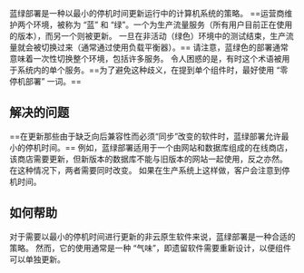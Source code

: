 蓝绿部署是一种以最小的停机时间更新运行中的计算机系统的策略。 ==运营商维护两个环境，被称为 “蓝” 和 “绿”。一个为生产流量服务（所有用户目前正在使用的版本），而另一个则被更新。 一旦在非活动（绿色）环境中的测试结束，生产流量就会被切换过来（通常通过使用负载平衡器）。== 请注意，蓝绿色的部署通常意味着一次性切换整个环境，包括许多服务。 令人困惑的是，有时这个术语被用于系统内的单个服务。==为了避免这种歧义，在提到单个组件时，最好使用 “零停机部署” 一词。==

## 解决的问题

==在更新那些由于缺乏向后兼容性而必须“同步”改变的软件时，蓝绿部署允许最小的停机时间。== 例如，蓝绿部署适用于一个由网站和数据库组成的在线商店，该商店需要更新，但新版本的数据库不能与旧版本的网站一起使用，反之亦然。 在这种情况下，两者需要同时改变。 如果在生产系统上这样做，客户会注意到停机时间。

## 如何帮助

对于需要以最小的停机时间进行更新的非云原生软件来说，蓝绿部署是一种合适的策略。 然而，它的使用通常是一种 “气味”，即遗留软件需要重新设计，以便组件可以单独更新。